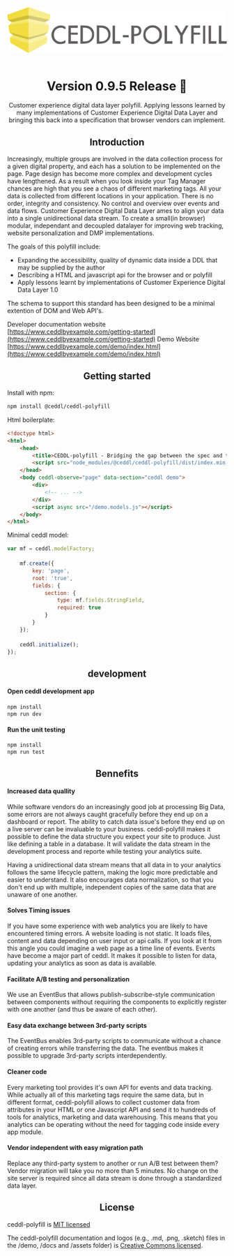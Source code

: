 <div align="center">
    <img src="https://github.com/ceddl/ceddl-polyfill/raw/master/assets/logotext.png">
<br>
<br>
<h1>Version 0.9.5 Release 🎉</h1>
</div>


<div align="center">
  <p>
    Customer experience digital data layer polyfill. Applying lessons learned by many implementations of Customer Experience Digital Data Layer and bringing this back into a specification that browser vendors can implement.
  </p>

</div>

<h2 align="center">Introduction</h2>

Increasingly, multiple groups are involved in the data collection process for a given digital property, and each has a solution to be implemented on the page. Page design has become more complex and development cycles have lengthened. As a result when you look inside your Tag Manager chances are high that you see a chaos of different marketing tags. All your data is collected from different locations in your application. There is no order, integrity and consistency. No control and overview over events and data flows. Customer Experience Digital Data Layer ames to align your data into a single unidirectional data stream. To create a small(in browser) modular, independant and decoupled datalayer for improving web tracking, website personalization and DMP implementations.

The goals of this polyfill include:
* Expanding the accessibility, quality of dynamic data inside a DDL that may be supplied by the author
* Describing a HTML and javascript api for the browser and or polyfill
* Apply lessons learnt by implementations of Customer Experience Digital Data Layer 1.0

The schema to support this standard has been designed to be a minimal extention of DOM and Web API's.

Developer documentation website [https://www.ceddlbyexample.com/getting-started](https://www.ceddlbyexample.com/getting-started)
Demo Website [https://www.ceddlbyexample.com/demo/index.html](https://www.ceddlbyexample.com/demo/index.html)

<h2 align="center">Getting started</h2>

Install with npm:

```bash
npm install @ceddl/ceddl-polyfill
```

Html boilerplate:
```html
<!doctype html>
<html>
    <head>
        <title>CEDDL-polyfill - Bridging the gap between the spec and the browsers</title>
        <script src="node_modules/@ceddl/ceddl-polyfill/dist/index.min.js" ></script>
    </head>
    <body ceddl-observe="page" data-section="ceddl demo">
        <div>
            <!-- ... -->
        </div>
        <script async src="/demo.models.js"></script>
    </body>
</html>
```

Minimal ceddl model:
```js
var mf = ceddl.modelFactory;

    mf.create({
        key: 'page',
        root: 'true',
        fields: {
            section: {
                type: mf.fields.StringField,
                required: true
            }
        }
    });

    ceddl.initialize();
});
```


<h2 align="center">development</h2>

#### Open ceddl development app
```
npm install
npm run dev
```

#### Run the unit testing
```
npm install
npm run test
```

<h2 align="center">Bennefits </h2>

#### Increased data quallity
While software vendors do an increasingly good job at processing Big Data, some errors are not always caught gracefully before they end up on a dashboard or report. The ability to catch data issue's before they end up on a live server can be invaluable to your business. ceddl-polyfill makes it possible to define the data structure you expect your site to produce. Just like defining a table in a database. It will validate the data stream in the development process and reporte while testing your analytics suite.

Having a unidirectional data stream means that all data in to your analytics follows the same lifecycle pattern, making the logic more predictable and easier to understand. It also encourages data normalization, so that you don't end up with multiple, independent copies of the same data that are unaware of one another.

#### Solves Timing issues
If you have some experience with web analytics you are likely to have encountered timing errors. A website loading is not static. It loads files, content and data depending on user input or api calls. If you look at it from this angle you could imagine a web page as a time line of events. Events have become a major part of ceddl. It makes it possible to listen for data, updating your analytics as soon as data is available.

#### Facilitate A/B testing and personalization
We use an EventBus that allows publish-subscribe-style communication between components without requiring the components to explicitly register with one another (and thus be aware of each other).


#### Easy data exchange between 3rd-party scripts
The EventBus enables 3rd-party scripts to communicate without a chance of creating errors while transferring the data. The eventbus makes it possible to upgrade 3rd-party scripts interdependently.

#### Cleaner code
Every marketing tool provides it's own API for events and data tracking. While actually all of this marketing tags require the same data, but in different format, ceddl-polyfill allows to collect customer data from attributes in your HTML or one Javascript API and send it to hundreds of tools for analytics, marketing and data warehousing. This means that you analytics can be operating without the need for tagging code inside every app module.

#### Vendor independent with easy migration path
Replace any third-party system to another or run A/B test between them? Vendor migration will take you no more than 5 minutes. No change on the site server is required since all data stream is done through a standardized data layer.

<h2 align="center">License</h2>

ceddl-polyfill is [MIT licensed]()

The ceddl-polyfill documentation and logos (e.g., .md, .png, .sketch)  files in the /demo, /docs and /assets folder) is [Creative Commons licensed]().
